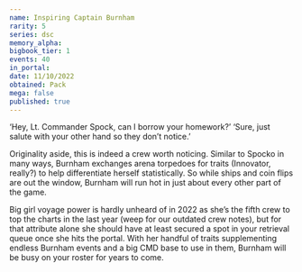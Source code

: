 ```yaml
---
name: Inspiring Captain Burnham
rarity: 5
series: dsc
memory_alpha:
bigbook_tier: 1
events: 40
in_portal:
date: 11/10/2022
obtained: Pack
mega: false
published: true
---
```


‘Hey, Lt. Commander Spock, can I borrow your homework?’ ‘Sure, just salute with your other hand so they don’t notice.’

Originality aside, this is indeed a crew worth noticing. Similar to Spocko in many ways, Burnham exchanges arena torpedoes for traits (Innovator, really?) to help differentiate herself statistically. So while ships and coin flips are out the window, Burnham will run hot in just about every other part of the game.

Big girl voyage power is hardly unheard of in 2022 as she’s the fifth crew to top the charts in the last year (weep for our outdated crew notes), but for that attribute alone she should have at least secured a spot in your retrieval queue once she hits the portal. With her handful of traits supplementing endless Burnham events and a big CMD base to use in them, Burnham will be busy on your roster for years to come.
